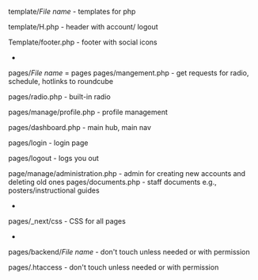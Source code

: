 template/*File name* - templates for php

template/H.php - header with account/ logout

Template/footer.php - footer with social icons 

-
pages/*File name* = pages
pages/mangement.php - get requests for radio, schedule, hotlinks to roundcube

pages/radio.php - built-in radio 

pages/manage/profile.php - profile management 

pages/dashboard.php - main hub, main nav

pages/login - login page

pages/logout - logs you out 

page/manage/administration.php - admin for creating new accounts and deleting old ones
pages/documents.php - staff documents e.g., posters/instructional guides

-
pages/_next/css - CSS for all pages 

-
pages/backend/*File name* - don't touch unless needed or with permission 

pages/.htaccess - don't touch unless needed or with permission
